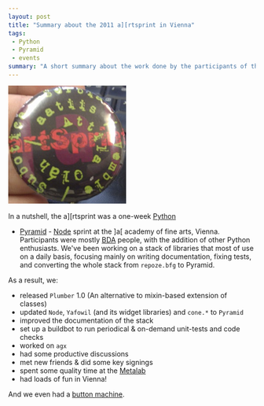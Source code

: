 ```yaml
---
layout: post
title: "Summary about the 2011 a][rtsprint in Vienna"
tags:
 - Python
 - Pyramid
 - events
summary: "A short summary about the work done by the participants of the a][rtsprinters in Vienna"
---
```


<div class="center right">
  <img src="/media/images/random/artsprint-button.jpg" alt="Buttons, yay!"/>
</div>

In a nutshell, the a][rtsprint was a one-week [Python](http://www.python.org/)
- [Pyramid](http://docs.pylonsproject.org/) -
[Node](http://pypi.python.org/pypi/node) sprint at the ]a[ academy of fine
arts, Vienna. Participants were mostly [BDA](http://bluedynamics.com/) people,
with the addition of other Python enthusiasts. We've been working on a stack of
libraries that most of use on a daily basis, focusing mainly on writing
documentation, fixing tests, and converting the whole stack from `repoze.bfg`
to Pyramid.

As a result, we:

 * released `Plumber` 1.0 (An alternative to mixin-based extension of classes)
 * updated `Node`, `Yafowil` (and its widget libraries) and `cone.*` to `Pyramid`
 * improved the documentation of the stack
 * set up a buildbot to run periodical & on-demand unit-tests and code checks
 * worked on `agx`
 * had some productive discussions
 * met new friends & did some key signings
 * spent some quality time at the [Metalab](http://metalab.at/)
 * had loads of fun in Vienna!

And we even had a [button
machine](http://en.wikipedia.org/wiki/Pin-back_button).
